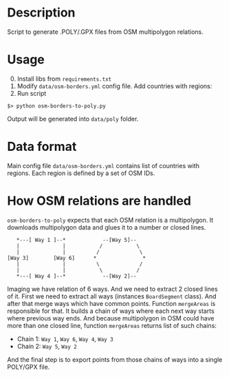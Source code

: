 # Description
Script to generate .POLY/.GPX files from OSM multipolygon relations.

# Usage

0. Install libs from `requirements.txt`
1. Modify `data/osm-borders.yml` config file. Add countries with regions:
2. Run script

```
$> python osm-borders-to-poly.py
```

Output will be generated into `data/poly` folder.

# Data format

Main config file `data/osm-borders.yml` contains list of countries with regions. Each region is defined by a set of OSM IDs.

# How OSM relations are handled

`osm-borders-to-poly` expects that each OSM relation is a multipolygon. It downloads multipolygon data and glues it to a number or closed lines.


       *---[ Way 1 ]--*            --[Way 5]--
       |              |           /           \
       |              |          /             \
    [Way 3]        [Way 6]      *               *
       |              |          \             /
       |              |           \           /
       *---[ Way 4 ]--*            --[Way 2]--


Imaging we have relation of 6 ways. And we need to extract 2 closed lines of it. First we need to extract all ways (instances `BoardSegment` class). And after that merge ways which have common points. Function `mergeAreas` is responsible for that. It builds a chain of ways where each next way starts where previous way ends.
And because multipolygon in OSM could have more than one closed line, function `mergeAreas` returns list of such chains:

* Chain 1: `Way 1`, `Way 6`, `Way 4`, `Way 3`
* Chain 2: `Way 5`, `Way 2`

And the final step is to export points from those chains of ways into a single POLY/GPX file.
